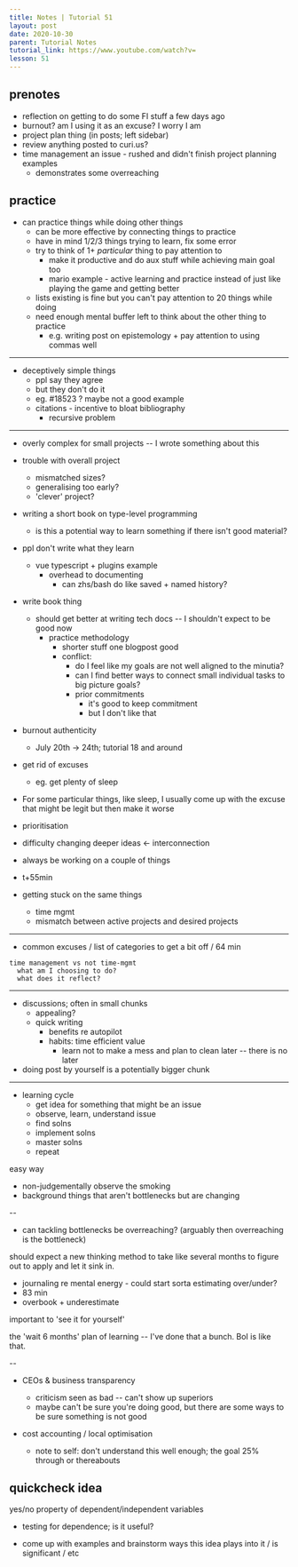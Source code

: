 ```yaml
---
title: Notes | Tutorial 51
layout: post
date: 2020-10-30
parent: Tutorial Notes
tutorial_link: https://www.youtube.com/watch?v=
lesson: 51
---
```


## prenotes

- reflection on getting to do some FI stuff a few days ago
- burnout? am I using it as an excuse? I worry I am
- project plan thing (in posts; left sidebar)
- review anything posted to curi.us?
- time management an issue - rushed and didn't finish project planning examples
  - demonstrates some overreaching

## practice

- can practice things while doing other things
  - can be more effective by connecting things to practice
  - have in mind 1/2/3 things trying to learn, fix some error
  - try to think of 1+ *particular* thing to pay attention to
    - make it productive and do aux stuff while achieving main goal too
    - mario example - active learning and practice instead of just like playing the game and getting better
  - lists existing is fine but you can't pay attention to 20 things while doing
  - need enough mental buffer left to think about the other thing to practice
    - e.g. writing post on epistemology + pay attention to using commas well

----

- deceptively simple things
  - ppl say they agree
  - but they don't do it
  - eg. #18523 ? maybe not a good example
  - citations - incentive to bloat bibliography
    - recursive problem

-----

- overly complex for small projects -- I wrote something about this
- trouble with overall project
  - mismatched sizes?
  - generalising too early?
  - 'clever' project?
  


- writing a short book on type-level programming
  - is this a potential way to learn something if there isn't good material?


- ppl don't write what they learn
  - vue typescript + plugins example
    - overhead to documenting
      - can zhs/bash do like saved + named history?


- write book thing
  - should get better at writing tech docs -- I shouldn't expect to be good now
    - practice methodology
      - shorter stuff one blogpost good
      - conflict:
        - do I feel like my goals are not well aligned to the minutia?
        - can I find better ways to connect small individual tasks to big picture goals?
        - prior commitments
          - it's good to keep commitment
          - but I don't like that

- burnout authenticity
  - July 20th -> 24th; tutorial 18 and around
- get rid of excuses
  - eg. get plenty of sleep
- For some particular things, like sleep, I usually come up with the excuse that might be legit but then make it worse
- prioritisation


- difficulty changing deeper ideas <- interconnection
- always be working on a couple of things
- t+55min

- getting stuck on the same things
  - time mgmt
  - mismatch between active projects and desired projects

-----

- common excuses / list of categories to get a bit off / 64 min

```
time management vs not time-mgmt
  what am I choosing to do?
  what does it reflect?
```

-----

- discussions; often in small chunks
  - appealing?
  - quick writing
    - benefits re autopilot
    - habits: time efficient value
      - learn not to make a mess and plan to clean later -- there is no later
- doing post by yourself is a potentially bigger chunk

-----

- learning cycle
  - get idea for something that might be an issue
  - observe, learn, understand issue
  - find solns
  - implement solns
  - master solns
  - repeat

easy way

- non-judgementally observe the smoking
- background things that aren't bottlenecks but are changing

--

- can tackling bottlenecks be overreaching? (arguably then overreaching is the bottleneck)

should expect a new thinking method to take like several months to figure out to apply and let it sink in.

- journaling re mental energy - could start sorta estimating over/under?
- 83 min
- overbook + underestimate

important to 'see it for yourself'

the 'wait 6 months' plan of learning -- I've done that a bunch. BoI is like that.

--

- CEOs & business transparency
  - criticism seen as bad -- can't show up superiors
  - maybe can't be sure you're doing good, but there are some ways to be sure something is not good

- cost accounting / local optimisation
  - note to self: don't understand this well enough; the goal 25% through or thereabouts


## quickcheck idea

yes/no property of dependent/independent variables

- testing for dependence; is it useful?


- come up with examples and brainstorm ways this idea plays into it / is significant / etc